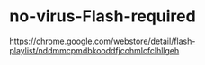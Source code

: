 # no-virus-Flash-required
https://chrome.google.com/webstore/detail/flash-playlist/nddmmcpmdbkooddfjcohmlcfclhllgeh
